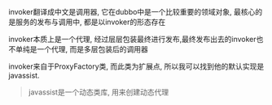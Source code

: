 invoker翻译成中文是调用器, 它在dubbo中是一个比较重要的领域对象, 最核心的是服务的发布与调用中, 都是以invoker的形态存在

invoker本质上是一个代理, 经过层层包装最终进行发布,最终发布出去的invoker也不单纯是一个代理, 而是多层包装后的调用器

invoker来自于ProxyFactory类, 而此类为扩展点, 所以我可以找到他的默认实现是javassist.

> javassist是一个动态类库, 用来创建动态代理
